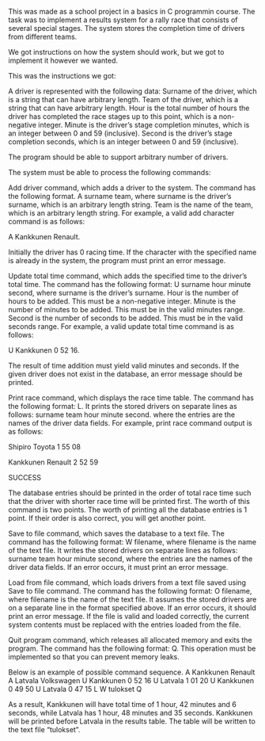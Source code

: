 This was made as a school project in a basics in C programmin course. The task was to implement a results system for a rally race that consists of several special stages. The system stores the completion time of drivers from different teams.

We got instructions on how the system should work, but we got to implement it however we wanted.


This was the instructions we got:

A driver is represented with the following data:
Surname of the driver, which is a string that can have arbitrary length.
Team of the driver, which is a string that can have arbitrary length.
Hour is the total number of hours the driver has completed the race stages up to this point, which is a non-negative integer.
Minute is the driver’s stage completion minutes, which is an integer between 0 and 59 (inclusive).
Second is the driver’s stage completion seconds, which is an integer between 0 and 59 (inclusive).

The program should be able to support arbitrary number of drivers.

The system must be able to process the following commands:

Add driver command, which adds a driver to the system.
The command has the following format.
A surname team, where surname is the driver’s surname, which is an arbitrary length string. Team is the name of the team, which is an arbitrary length string.
For example, a valid add character command is as follows: 

A Kankkunen Renault.

Initially the driver has 0 racing time.
If the character with the specified name is already in the system, the program must print an error message.

Update total time command, which adds the specified time to the driver’s total time.
The command has the following format: U surname hour minute second, where surname is the driver’s surname. Hour
is the number of hours to be added. This must be a non-negative integer. Minute
is the number of minutes to be added. This must be in the valid minutes range.
Second is the number of seconds to be added. This must be in the valid seconds range.
For example, a valid update total time command is as follows: 

U Kankkunen 0 52 16.

The result of time addition must yield valid minutes and seconds.
If the given driver does not exist in the database, an error message should be printed.

Print race command, which displays the race time table.
The command has the following format: L.
It prints the stored drivers on separate lines as follows: surname team hour minute second.
where the entries are the names of the driver data fields.
For example, print race command output is as follows:

Shipiro Toyota 1 55 08

Kankkunen Renault 2 52 59

SUCCESS

The database entries should be printed in the order of total race time such that the driver with shorter race time will be printed first.
The worth of this command is two points. The worth of printing all the database entries is 1 point. If their order is also correct, you will get another point.

Save to file command, which saves the database to a text file.
The command has the following format: W filename, where filename is the name of the text file.
It writes the stored drivers on separate lines as follows: surname team hour minute second, where the entries are the names of the driver data fields.
If an error occurs, it must print an error message.

Load from file command, which loads drivers from a text file saved using Save to file command.
The command has the following format: O filename, where filename is the name of the text file.
It assumes the stored drivers are on a separate line in the format specified above.
If an error occurs, it should print an error message.
If the file is valid and loaded correctly, the current system contents must be replaced with the entries loaded from the file.

Quit program command, which releases all allocated memory and exits the program.
The command has the following format: Q.
This operation must be implemented so that you can prevent memory leaks.

Below is an example of possible command sequence.
A Kankkunen Renault
A Latvala Volkswagen
U Kankkunen 0 52 16
U Latvala 1 01 20
U Kankkunen 0 49 50
U Latvala 0 47 15
L
W tulokset
Q

As a result, Kankkunen will have total time of 1 hour, 42 minutes and 6 seconds, while Latvala has 1 hour, 48 minutes and 35 seconds. Kankkunen will be printed before Latvala in the results table. The table will be written to the text file “tulokset”.